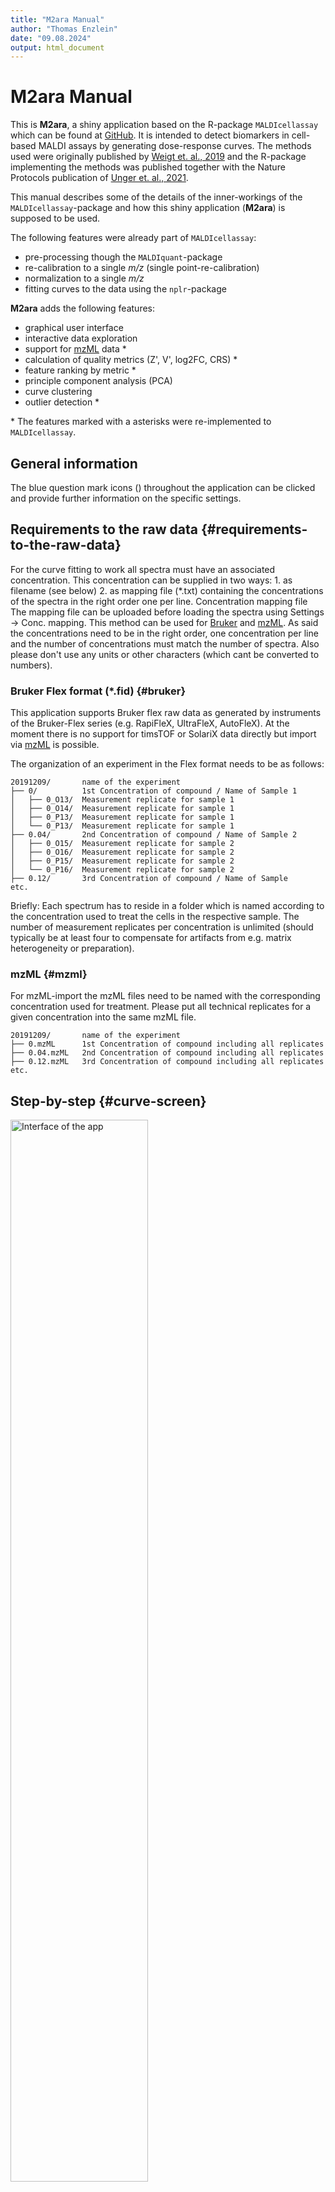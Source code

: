 ```yaml
---
title: "M2ara Manual"
author: "Thomas Enzlein"
date: "09.08.2024"
output: html_document
---
```




# M2ara Manual

This is **M2ara**, a shiny application based on the R-package `MALDIcellassay` which can be found at [GitHub](https://github.com/CeMOS-Mannheim/MALDIcellassay). It is intended to detect biomarkers in cell-based MALDI assays by generating dose-response curves. The methods used were originally published by [Weigt et. al., 2019](https://www.sciencedirect.com/science/article/pii/S2451945619302053?via%3Dihub) and the R-package implementing the methods was published together with the Nature Protocols publication of [Unger et. al., 2021](https://www.nature.com/articles/s41596-021-00624-z).

This manual describes some of the details of the inner-workings of the `MALDIcellassay`-package and how this shiny application (**M2ara**) is supposed to be used.

The following features were already part of `MALDIcellassay`:

-   pre-processing though the `MALDIquant`-package
-   re-calibration to a single *m/z* (single point-re-calibration)
-   normalization to a single *m/z*
-   fitting curves to the data using the `nplr`-package

**M2ara** adds the following features:

-   graphical user interface
-   interactive data exploration
-   support for [mzML](#mzml) data \*
-   calculation of quality metrics (Z', V', log2FC, CRS) \*
-   feature ranking by metric \*
-   principle component analysis (PCA)
-   curve clustering
-   outlier detection \*

\* The features marked with a asterisks were re-implemented to `MALDIcellassay`.

## General information

The blue question mark icons (<!--html_preserve--><i class="far fa-circle-question" role="presentation" aria-label="circle-question icon"></i><!--/html_preserve-->) throughout the application can be clicked and provide further information on the specific settings.

## Requirements to the raw data {#requirements-to-the-raw-data}

For the curve fitting to work all spectra must have an associated concentration. This concentration can be supplied in two ways: 1. as filename (see below) 2. as mapping file (\*.txt) containing the concentrations of the spectra in the right order one per line. Concentration mapping file The mapping file can be uploaded before loading the spectra using Settings -\> Conc. mapping. This method can be used for [Bruker](#bruker) and [mzML](#mzml). As said the concentrations need to be in the right order, one concentration per line and the number of concentrations must match the number of spectra. Also please don't use any units or other characters (which cant be converted to numbers).

### Bruker Flex format (\*.fid) {#bruker}

This application supports Bruker flex raw data as generated by instruments of the Bruker-Flex series (e.g. RapiFleX, UltraFleX, AutoFleX). At the moment there is no support for timsTOF or SolariX data directly but import via [mzML](#mzml) is possible.

The organization of an experiment in the Flex format needs to be as follows:

```         
20191209/       name of the experiment
├── 0/          1st Concentration of compound / Name of Sample 1
│   ├── 0_O13/  Measurement replicate for sample 1
│   ├── 0_O14/  Measurement replicate for sample 1
│   ├── 0_P13/  Measurement replicate for sample 1
│   └── 0_P13/  Measurement replicate for sample 1
├── 0.04/       2nd Concentration of compound / Name of Sample 2
│   ├── 0_O15/  Measurement replicate for sample 2
│   ├── 0_O16/  Measurement replicate for sample 2
│   ├── 0_P15/  Measurement replicate for sample 2
│   └── 0_P16/  Measurement replicate for sample 2
├── 0.12/       3rd Concentration of compound / Name of Sample 
etc.
```

Briefly: Each spectrum has to reside in a folder which is named according to the concentration used to treat the cells in the respective sample. The number of measurement replicates per concentration is unlimited (should typically be at least four to compensate for artifacts from e.g. matrix heterogeneity or preparation).

### mzML {#mzml}

For mzML-import the mzML files need to be named with the corresponding concentration used for treatment. Please put all technical replicates for a given concentration into the same mzML file.

```         
20191209/       name of the experiment
├── 0.mzML      1st Concentration of compound including all replicates
├── 0.04.mzML   2nd Concentration of compound including all replicates
├── 0.12.mzML   3rd Concentration of compound including all replicates
etc.
```

## Step-by-step {#curve-screen}

<div class="figure">
<img src="figures/interface.png" alt="Interface of the app" width="66%" />
<p class="caption">Interface of the app</p>
</div>

1.  Click on the **Select folder**-button (1, see figure above) and select a folder containing your experiment (see [Requirements to the raw data](#requirements-to-the-raw-data)). The following dialog is displayed:\
    <img src="figures/selectFolder.png" width="431" />

2.  Click on the **Load spectra**-button (1) to import your spectra. Depending on the size of the experiment, loading takes 30s - 3 minutes.

3.  You may now change any of the settings in the sidebar (2). Once your are satisfied click the **Process spectra**-button on the bottom of the sidebar.

4.  Analyze your data by clicking on entries in the table on bottom left (3). The plots for the curve and the peaks will change accordingly (4). You may want to display error bars or use the slider to change the displayed *m/z*-range (aka zoom) in the plot displaying the peaks. Note, you do not need to re-upload your data if you want to play with the settings. Just click the **Process spectra**-button again to re-do the calculations and after a short time your results will be updated.

5.  If you want to save the curve fit and peak profile of a given *m/z*-value you can click the download button below the peak table to save your results as \*.csv.

## Analysis pipeline

The analysis pipeline consist of the following steps (see figure below for a graphical overview):

1.  The folder of the experiment is selected (see [Requirements to the raw data](#requirements-to-the-raw-data))
2.  The data is loaded. Note, all steps after step 2 will use the data currently loaded. This means that there is no need to re-load the data if any changes are made to the settings.
3.  `Preprocessing` is applied to the raw data. This includes (in this order) `Smoothing` using "Savitzky Golay" method, `Baseline` substraction using "Top Hat" method, `Square-root transformation` of the intensity, `Detect peaks` of raw (single) spectra.
4.  The peaks are used to do the (single-point) `recalibration` on the single (continuous) spectra additionally the peaks are also recalibrated themselfs.
5.  The recalibrated single peaks are used to determine the normalization factor (does only apply for the `mz` normalization method). The `normalization` is applied to the single (continuous) spectra.
6.  The single peaks are used to do the alignment of the single (continuous) spectra.
7.  `Average spectra`: The single (continuous) spectra are used for averaging the measurement replicates for each concentration.
8.  `Detect peaks` of average spectra.
9.  `Intensity matrix`: The peaks of the average spectra are transformed into a matrix with columns representing *m/z* values and rows representing concentrations whereas cells contain the respective intensity.
10. `Varience filtering` is applied.
11. `Curve fitting` is performed.
12. `Quality metrics` are calculated (V', Z', SSMD, Log2FC, CRS).
13. The peaks can be selected in the `Peak table`.
14. The respective dose-response curve as well as the peak profile is visualized and might be saved.

<div class="figure">
<img src="figures/pipeline.png" alt="Schematic outline of the analysis workflow" width="66%" />
<p class="caption">Schematic outline of the analysis workflow</p>
</div>

## Individual screens

### Main Tab

#### Curve subtab

The main [Curve](#curve-screen) screen is intended for a univariate analysis in a peak-by-peak manner.

On the upper right fitted curves and individual data points are shown (error bars showing the standard deviation or standard error of the mean can be displayed using the drop down menu). This plot can be used to judge the goodness of fit and the general curve shape manually.

The upper left show's a zoom-in to the corresponding individual peaks. The level of zoom can be adjusted to either display details of the peaks or investigate the surroundings of a single e.g. to judge if it is part of a isotopic envelope.

Below the two plots the peak table is shown. Here all found signals as well as all metrics are displayed. The two upper plots will change if a signal is selected.

#### Metrics subtab

The metrics screen enables to visualize different metrics (Z', V', SSMD, logFC, CRS as well as pEC50, etc.) as a function of **m/z**. The direction of the peaks (up or down) highlights the direction of regulation (if the intensity of the signal increases or decreases with the concentration). It is therefor useful to get a fast overview of the whole data set. The different metrics concentrate on different aspects of the quality of the curve.

### QC tab

The top part of the OC tab focuses on the (potential) peak used for re-calibration and enables the user to inspect the alignment of the (average) spectra per concentration.

The lower left part shows different metrics (both assay quality metrics like Z', V', CRS and MALDI parameters like total ion current as well as re-calibration shifts and PCA loadings) per spot in a target plate view. **This functionality is currently only featured for Bruker raw data. And wont be visible with the `mzML` input file format selected.**

The lower right shows processing (and in case of Bruker data also some measurement meta data) as a summary.

<div class="figure">
<img src="figures/qc.png" alt="Example of QC-tab" width="66%" />
<p class="caption">Example of QC-tab</p>
</div>

### PCA tab

A PCA (Principle component analysis) enables a multivariate view to the data by dimensional reduction. Although, on its own its hard to identify biomarkers/regulated signals with it, the PCA is highly useful to judge the general concentration-dependent differences introduced by the treatment. A high separation of the different concentrations shows that some multivariate effects are in place were-as a low separation hints at either low effects overall or effects that are unique to some single (and most likely rather small) peaks. This is why the PCA can be a nice addition to the univariate analysis featured on the [Curves](#curve-screen)-screen The PCA can be generated by clicking on the `Perform PCA`-Button.

<div class="figure">
<img src="figures/pca_scores.png" alt="PCA scores plot" width="66%" />
<p class="caption">PCA scores plot</p>
</div>

The drop down menu's adjust the PC (Principle component) shown on the x- and y-axis. The sliders adjust the L1 (Lasso) and L2 (Ridge) penalty. A high L1 penalty will lead to a sparse (low amount of non-zero loading's) representations of the data, making it easier to identify factors (signals) that influence the separation shown in the scores plot. If the L1 penalty is set to 0 a normal (dense) PCA will be generated.

The loading's can used to identify peaks that have a high influence to the scores of the PCA.

<div class="figure">
<img src="figures/pca_loadings.png" alt="PCA loadings plot" width="66%" />
<p class="caption">PCA loadings plot</p>
</div>

Using the `Summarise loadings`-button either the summarized (see figure above) or full (in a loadings vs **m/z** spectrum) loading's can be visualized. Using the `Send to peak table`-button the numeric loading's can be send to the peak table on the [Curve](#curve-screen)-screen to investigate easily if the overlap with univariate signals of interest (high scores in Z', V' or CRS) or if the represent a separate regulation cause by many smaller changes not strong enough to lead to high scores on their own.

### Cluster tab

The cluster tab enables to cluster curves based on their shape to enable to detect signals of interest that follow a similar direction as one (or many) target signals.

<div class="figure">
<img src="figures/clustering_curves.png" alt="Curve clustering" width="66%" />
<p class="caption">Curve clustering</p>
</div>

On the right the individual (black) curves for all signals are shown together with their average curves trajectory (colored). The left plot shows all trajectories in direct comparison.

Using the slider the user needs to adjust the number of clusters to a reasonable value. The clustering metrics shown below can help but in the end non of these metrics is perfect and the clustering might work better for some data sets then for other. It is intended not as an analytic tool but rather as a helper to find curves with similar trajectories (e.g. identify all signals were the intensity goes up or down with increasing concentration). So the number of clusters should be selected in a way that the average trajectories line up as good as possible with the individual curves.

<div class="figure">
<img src="figures/clustering_metrics.png" alt="Clustering metrics" width="66%" />
<p class="caption">Clustering metrics</p>
</div>

### Settings tab

<div class="figure">
<img src="figures/settings.png" alt="Settings tab" width="33%" />
<p class="caption">Settings tab</p>
</div>

The `File format`-menu can be used to select between Bruker raw data of mzML format (see [Requirements to the raw data](#requirements-to-the-raw-data)).

The `Conc. mapping` upload button enables the upload of a mapping file containing one concentration for each spectrum. It needs to be in the \*.txt-format and needs to contain one concentration (dont include units!) per line, one for each spectrum. The file needs to be uploaded before the spectra are loaded using the button on the sidebar if the mapping should be used.

The `Peak window size` and `Peak method` setting enables to change the peak detection. Usually a `Peak window size` of 20 and the *SuperSmoother* method should lead to good results. Sometimes, especially if a small peak is close to a large one, this small peak might not be detected. In this cases the `Peak window size` can be decreased or if this is still not enough the *MAD* peak detection method can be chosen. Please note that both will lead to much more signals being considered as valid peaks, so it makes sense to increase SNR at the same time.

The `Exclude empty spectra` setting will exclude spectra that don't contain any signals.

#### Saving processing parameters

To save results for a later usage the app includes the option to save all relevant processing parameters. This can be done by clicking: `Settings` -\> `Save settings`. If also the path to the data should be saved this needs to be after setting the directory but before loading the spectra.

A file called `settings.csv` is saved in the working directory containing all parameters.

If such a file is found at the start-up of the app, the parameters will be loaded as defaults.

As processing is typically fast, this is a more efficient (time & disk-space) process then to save the complete app-state including spectra and calculated values.

### Save fitting parameters

The curve fitting in the app is internally performed by the [nplr-package](https://github.com/fredcommo/nplr) that used the Richardson Formula for Logistic regression:

$$
y=\frac{B+(T-B)}{(1+10^{scal*(xmid-x)})^s}
$$

The parameters used for each single *m/z* can be downloaded from the app under `Settings` -\> `Save fitting param.`.
